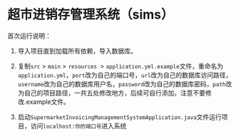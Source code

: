 # 超市进销存管理系统（sims）

首次运行说明：

1. 导入项目直到加载所有依赖，导入数据库。

2. 复制```src``` > ``main`` > `resources `> `application.yml.example`文件，重命名为`application.yml`，`port`改为自己的端口号，`url`改为自己的数据库访问路径，`username`改为自己的数据库用户名，`password`改为自己的数据库密码，`path`改为自己的项目路径，一共五处修改地方，后续可自行添加，注意不要修改.example文件。
3. 启动`SupermarketInvoicingManagementSystemApplication.java`文件运行项目，访问`localhost:你的端口号`进入系统